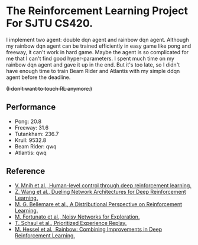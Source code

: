 # The Reinforcement Learning Project For SJTU CS420.

I implement two agent: double dqn agent and rainbow dqn agent. Although my rainbow dqn agent can be trained efficiently in easy game like pong and freeway, it can't work in hard game. Maybe the agent is so complicated for me that I can't find good hyper-parameters. I spent much time on my rainbow dqn agent and gave it up in the end. But it's too late, so I didn't have enough time to train Beam Rider and Atlantis with my simple ddqn agent before the deadline. 

~~(I don't want to touch RL anymore.)~~

## Performance

- Pong: 20.8
- Freeway: 31.6
- Tutankham: 236.7
- Krull: 9532.8
- Beam Rider: qwq
- Atlantis: qwq


## Reference
- [V. Mnih et al., Human-level control through deep reinforcement learning.](https://storage.googleapis.com/deepmind-media/dqn/DQNNaturePaper.pdf)
- [Z. Wang et al., Dueling Network Architectures for Deep Reinforcement Learning.](https://arxiv.org/pdf/1511.06581.pdf)
- [M. G. Bellemare et al., A Distributional Perspective on Reinforcement Learning.](https://arxiv.org/pdf/1707.06887.pdf)
- [M. Fortunato et al., Noisy Networks for Exploration.](https://arxiv.org/pdf/1706.10295.pdf)
- [T. Schaul et al., Prioritized Experience Replay.](https://arxiv.org/pdf/1511.05952.pdf)
- [M. Hessel et al., Rainbow: Combining Improvements in Deep Reinforcement Learning.](https://arxiv.org/pdf/1710.02298.pdf)

